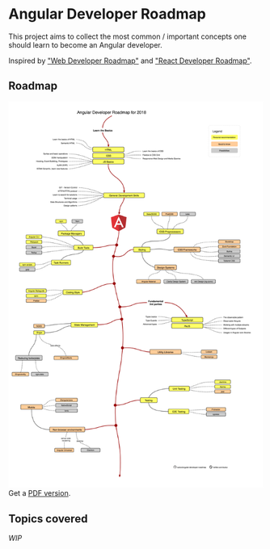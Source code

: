 # Angular Developer Roadmap

This project aims to collect the most common / important concepts one should learn to become an Angular developer.

Inspired by ["Web Developer Roadmap"](https://github.com/kamranahmedse/developer-roadmap) and ["React Developer Roadmap"](https://github.com/adam-golab/react-developer-roadmap).

## Roadmap

![Roadmap](./angular-dev-roadmap.png)
Get a [PDF version](./angular-dev-roadmap.pdf).

## Topics covered

_WIP_
